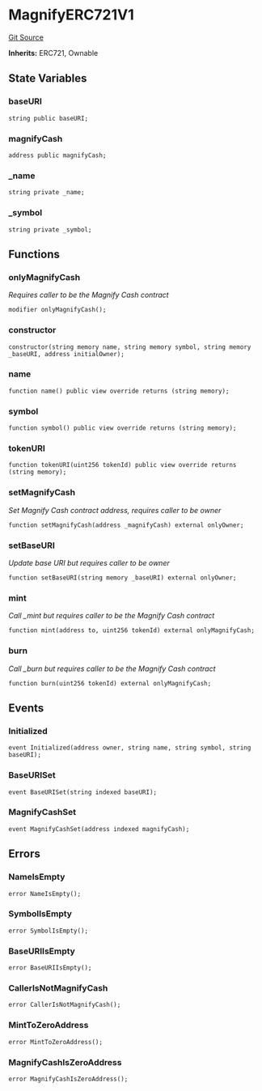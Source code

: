 # MagnifyERC721V1
[Git Source](https://github.com/Magnify-Cash/magnify-monorepo/blob/83f7c34f9b7f31d25f317e1b417033ab222d09b0/contracts/contracts/MagnifyERC721V1.sol)

**Inherits:**
ERC721, Ownable


## State Variables
### baseURI

```solidity
string public baseURI;
```


### magnifyCash

```solidity
address public magnifyCash;
```


### _name

```solidity
string private _name;
```


### _symbol

```solidity
string private _symbol;
```


## Functions
### onlyMagnifyCash

*Requires caller to be the Magnify Cash contract*


```solidity
modifier onlyMagnifyCash();
```

### constructor


```solidity
constructor(string memory name, string memory symbol, string memory _baseURI, address initialOwner);
```

### name


```solidity
function name() public view override returns (string memory);
```

### symbol


```solidity
function symbol() public view override returns (string memory);
```

### tokenURI


```solidity
function tokenURI(uint256 tokenId) public view override returns (string memory);
```

### setMagnifyCash

*Set Magnify Cash contract address, requires caller to be owner*


```solidity
function setMagnifyCash(address _magnifyCash) external onlyOwner;
```

### setBaseURI

*Update base URI but requires caller to be owner*


```solidity
function setBaseURI(string memory _baseURI) external onlyOwner;
```

### mint

*Call _mint but requires caller to be the Magnify Cash contract*


```solidity
function mint(address to, uint256 tokenId) external onlyMagnifyCash;
```

### burn

*Call _burn but requires caller to be the Magnify Cash contract*


```solidity
function burn(uint256 tokenId) external onlyMagnifyCash;
```

## Events
### Initialized

```solidity
event Initialized(address owner, string name, string symbol, string baseURI);
```

### BaseURISet

```solidity
event BaseURISet(string indexed baseURI);
```

### MagnifyCashSet

```solidity
event MagnifyCashSet(address indexed magnifyCash);
```

## Errors
### NameIsEmpty

```solidity
error NameIsEmpty();
```

### SymbolIsEmpty

```solidity
error SymbolIsEmpty();
```

### BaseURIIsEmpty

```solidity
error BaseURIIsEmpty();
```

### CallerIsNotMagnifyCash

```solidity
error CallerIsNotMagnifyCash();
```

### MintToZeroAddress

```solidity
error MintToZeroAddress();
```

### MagnifyCashIsZeroAddress

```solidity
error MagnifyCashIsZeroAddress();
```

